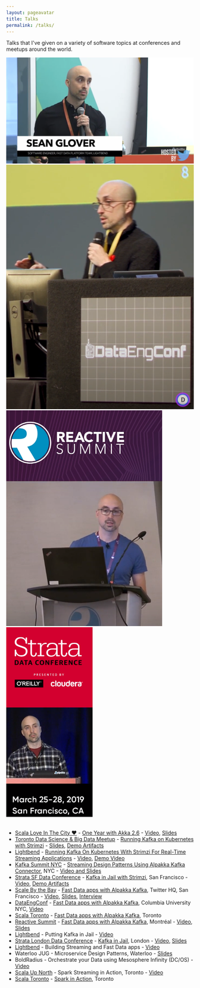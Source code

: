 ```yaml
---
layout: pageavatar
title: Talks
permalink: /talks/
---
```


Talks that I've given on a variety of software topics at conferences and meetups around the world.

<div>
<a href="https://www.youtube.com/watch?v=ib1oYAS2dh0"><img src="/assets/talk-photos/scale-2018-2.png" class="talk-photo" alt="Scale by the Bay - San Francisco, Twitter HQ" /></a>
<a href="https://www.youtube.com/watch?v=yDP7IJkaQUg"><img src="/assets/talk-photos/dataengconf-2018.png" class="talk-photo extra-photo" alt="DataEngConf - New York City, Columbia University" /></a>
<a href="https://www.youtube.com/watch?v=wQ-c3Dmlimc"><img src="/assets/talk-photos/reactivesummit-2018-2.png" class="talk-photo extra-photo" alt="Reactive Summit - Montréal" /></a>
<a href="https://www.safaribooksonline.com/videos/strata-data-conference/9781492025993/9781492025993-video320545"><img src="/assets/talk-photos/strata-sf-2019-2.png" class="talk-photo extra-photo" alt="Strata Data Conference - San Francisco" /></a>
</div>
<br/>

* [Scala Love In The City ❤️](https://inthecity.scala.love) - [One Year with Akka 2.6](https://embed.emamo.com/event/scala-love-in-the-city/s/one-year-with-akka-26-o6bkOo) - [Video](https://www.youtube.com/watch?v=g6xsN8hMpz4), [Slides](https://seanglover.com/assets/slides/One_Year_with_Akka_26_ScalaLoveInTheCity_2021.pdf)
* [Toronto Data Science & Big Data Meetup](https://www.meetup.com/tordatascience/) - [Running Kafka on Kubernetes with Strimzi](https://www.meetup.com/tordatascience/events/261020457/) - [Slides](https://seanglover.com/assets/slides/Kafka_in_Jail-Toronto_Data_Science_and_Big_Data_Meetup_2019.pdf), [Demo Artifacts](https://github.com/seglo/kafka-in-jail)
* [Lightbend](http://www.lightbend.com) - [Running Kafka On Kubernetes With Strimzi For Real-Time Streaming Applications](https://www.lightbend.com/blog/running-kafka-on-kubernetes-with-strimzi-for-real-time-streaming-applications) - [Video](https://www.youtube.com/watch?v=rzHQvImn2XY), [Demo Video](https://www.youtube.com/watch?v=KEPB7iG5Fgc)
* [Kafka Summit NYC](https://kafka-summit.org/events/kafka-summit-new-york-2019/) - [Streaming Design Patterns Using Alpakka Kafka Connector](https://kafka-summit.org/sessions/streaming-design-patterns-using-alpakka-kafka-connector/), NYC - [Video and Slides](https://www.confluent.io/kafka-summit-ny19/streaming-design-patterns-using-alpakka-kafka-connector)
* [Strata SF Data Conference](https://conferences.oreilly.com/strata/strata-ca) - [Kafka in Jail with Strimzi](https://conferences.oreilly.com/strata/strata-ca/public/schedule/detail/72514), San Francisco - [Video](https://learning.oreilly.com/videos/strata-data-conference/9781492050520/9781492050520-video324297), [Demo Artifacts](https://github.com/seglo/kafka-in-jail)
* [Scale By the Bay](http://scale.bythebay.io/) - [Fast Data apps with Alpakka Kafka](https://scalebythebay2018.sched.com/speaker/sean_glover.1yeztguw?iframe=yes&w=100%&sidebar=yes&bg=no), Twitter HQ, San Francisco - [Video](https://www.youtube.com/watch?v=ib1oYAS2dh0), [Slides](https://seanglover.com/assets/slides/Fast_Data_apps_with_Alpakka_Kafka_Connector_ScaleByTheBay_2018.pdf), [Interview](https://www.youtube.com/watch?v=da0wXtrpcCA)
* [DataEngConf](https://www.reactivesummit.org/) - [Fast Data apps with Alpakka Kafka](https://www.datacouncil.ai/speaker/fast-data-apps-with-alpakka-kafka-connector-and-akka-streams?hsLang=en-us), Columbia University NYC, [Video](https://www.youtube.com/watch?v=yDP7IJkaQUg)
* [Scala Toronto](https://www.meetup.com/scalator/) - [Fast Data apps with Alpakka Kafka](https://www.meetup.com/scalator/events/255401491/), Toronto
* [Reactive Summit](https://www.reactivesummit.org/) - [Fast Data apps with Alpakka Kafka](https://www.reactivesummit.org/2018/speakers/sean-glover), Montréal - [Video](https://www.youtube.com/watch?v=wQ-c3Dmlimc), [Slides](https://seanglover.com/assets/slides/Fast_Data_apps_with_Alpakka_Kafka_Connector_ReactiveSummit_2018.pdf)
* [Lightbend](http://www.lightbend.com) - Putting Kafka in Jail - [Video](https://info.lightbend.com/webinar-kafka-in-jail-recording.html?utm_source=website&utm_medium=homepage-link-list&utm_campaign=WBN-2018-JUN-Kafka-in-jail&utm_term=none&utm_content=none)
* [Strata London Data Conference](https://conferences.oreilly.com/strata/strata-eu-2018) - [Kafka in Jail](https://conferences.oreilly.com/strata/strata-eu-2018/public/schedule/detail/65418), London - [Video](https://www.safaribooksonline.com/videos/strata-data-conference/9781492025993/9781492025993-video320545), [Slides](https://seanglover.com/assets/slides/Kafka_in_Jail-Strata_London_2018.pdf)
* [Lightbend](http://www.lightbend.com) - Building Streaming and Fast Data apps - [Video](https://info.lightbend.com/webinar-building-streaming-and-fast-data-applications-with-spark-mesos-akka-cassandra-and-kafka.html)
* Waterloo JUG - Microservice Design Patterns, Waterloo - [Slides](https://seanglover.com/assets/slides/Microservice_Design_Patterns_and_Lagom_Waterloo_Jug_2017.pdf)
* BoldRadius - Orchestrate your Data using Mesosphere Infinity (DC/OS) - [Video](https://www.youtube.com/watch?v=ls5hjHrM9l8)
* [Scala Up North](http://scalaupnorth.com/2015.html) - Spark Streaming in Action, Toronto - [Video](https://www.youtube.com/watch?v=aul3uXTtVJo)
* [Scala Toronto](https://www.meetup.com/scalator/) - [Spark in Action](https://www.meetup.com/scalator/events/220911327/), Toronto

